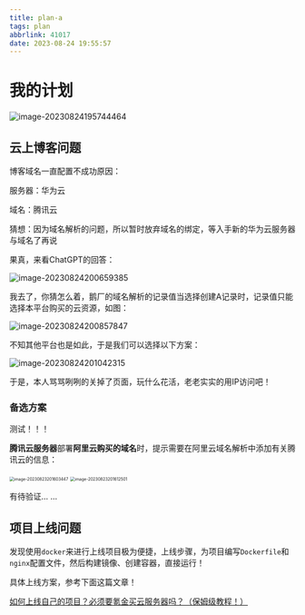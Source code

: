 ```yaml
---
title: plan-a
tags: plan
abbrlink: 41017
date: 2023-08-24 19:55:57
---
```


# 我的计划

![image-20230824195744464](https://cs-wlei224.obs.cn-south-1.myhuaweicloud.com/blog-imgs/202308241957304.png)

## 云上博客问题

博客域名一直配置不成功原因：

服务器：华为云

域名：腾讯云

猜想：因为域名解析的问题，所以暂时放弃域名的绑定，等入手新的华为云服务器与域名了再说

果真，来看ChatGPT的回答：

![image-20230824200659385](https://cs-wlei224.obs.cn-south-1.myhuaweicloud.com/blog-imgs/202308242007222.png)

我去了，你猜怎么着，鹅厂的域名解析的记录值当选择创建A记录时，记录值只能选择本平台购买的云资源，如图：

![image-20230824200857847](https://cs-wlei224.obs.cn-south-1.myhuaweicloud.com/blog-imgs/202308242008956.png)

不知其他平台也是如此，于是我们可以选择以下方案：

![image-20230824201042315](https://cs-wlei224.obs.cn-south-1.myhuaweicloud.com/blog-imgs/202308242010823.png)

于是，本人骂骂咧咧的关掉了页面，玩什么花活，老老实实的用IP访问吧！

### 备选方案

测试！！！

**腾讯云服务器**部署**阿里云购买的域名**时，提示需要在阿里云域名解析中添加有关腾讯云的信息：

<img src="https://cs-wlei224.obs.cn-south-1.myhuaweicloud.com/blog-imgs/202308232016802.png" alt="image-20230823201603447" style="zoom:50%;" />

<img src="https://cs-wlei224.obs.cn-south-1.myhuaweicloud.com/blog-imgs/202308232016852.png" alt="image-20230823201612501" style="zoom:50%;" />

有待验证... ...

## 项目上线问题

发现使用`docker`来进行上线项目极为便捷，上线步骤，为项目编写`Dockerfile`和`nginx`配置文件，然后构建镜像、创建容器，直接运行！

具体上线方案，参考下面这篇文章！

[如何上线自己的项目？必须要氪金买云服务器吗？（保姆级教程！）](https://wl2o2o.github.io/2023/06/03/api/#%E4%B8%89%E3%80%81docker%E9%83%A8%E7%BD%B2)
